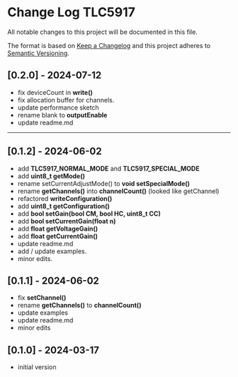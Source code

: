 # Change Log TLC5917

All notable changes to this project will be documented in this file.

The format is based on [Keep a Changelog](http://keepachangelog.com/)
and this project adheres to [Semantic Versioning](http://semver.org/).


## [0.2.0] - 2024-07-12
- fix deviceCount in **write()**
- fix allocation buffer for channels.
- update performance sketch
- rename blank to **outputEnable**
- update readme.md

----

## [0.1.2] - 2024-06-02
- add **TLC5917_NORMAL_MODE** and **TLC5917_SPECIAL_MODE**
- add **uint8_t getMode()**
- rename setCurrentAdjustMode() to **void setSpecialMode()**
- rename **getChannels()** into **channelCount()** (looked like getChannel)
- refactored **writeConfiguration()**
- add **uint8_t getConfiguration()**
- add **bool setGain(bool CM, bool HC, uint8_t CC)**
- add **bool setCurrentGain(float n)**
- add **float getVoltageGain()**
- add **float getCurrentGain()**
- update readme.md
- add / update examples.
- minor edits.

## [0.1.1] - 2024-06-02
- fix **setChannel()**
- rename **getChannels()** to **channelCount()**
- update examples
- update readme.md
- minor edits

## [0.1.0] - 2024-03-17
- initial version


